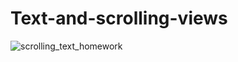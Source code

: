 # Text-and-scrolling-views
![scrolling_text_homework](https://user-images.githubusercontent.com/50354069/161394021-9f9a8ecd-87c8-4ef3-94e2-7efc7152ffca.gif)
